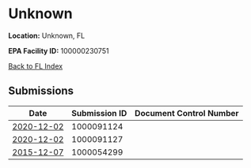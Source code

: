 # Unknown

**Location:** Unknown, FL

**EPA Facility ID:** 100000230751

[Back to FL Index](../../index.md)

## Submissions

| Date | Submission ID | Document Control Number |
|------|--------------|-------------------------|
| [2020-12-02](submissions/1000091124.md) | 1000091124 |  |
| [2020-12-02](submissions/1000091127.md) | 1000091127 |  |
| [2015-12-07](submissions/1000054299.md) | 1000054299 |  |
